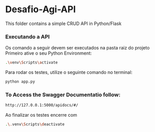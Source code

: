 # Desafio-Agi-API
This folder contains a simple CRUD API in Python/Flask
 
### Executando a API
Os comando a seguir devem ser executados na pasta raiz do projeto
Primeiro ative o seu Python Environment:

```bash
.\venv\Scripts\activate
```

Para rodar os testes, utilize o seguinte comando no terminal:
```bash
python app.py
```
### To Access the Swagger Documentatio follow:

```bash
http://127.0.0.1:5000/apidocs/#/
```

Ao finalizar os testes encerre com

```bash
.\.venv\Scripts\deactivate
```